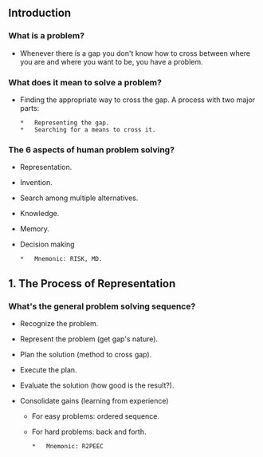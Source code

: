 ## Introduction

### What is a problem?

*	Whenever there is a gap you don't know how to cross between where you are and where you want to be, you have a problem.

### What does it mean to solve a problem?

*	Finding the appropriate way to cross the gap. A process with two major parts:

		*	Representing the gap.
		*	Searching for a means to cross it.

### The 6 aspects of human problem solving?

*	Representation.
*	Invention.
*	Search among multiple alternatives.
*	Knowledge.
*	Memory.
*	Decision making

		*	Mnemonic: RISK, MD.

## 1. The Process of Representation

### What's the general problem solving sequence?

*	Recognize the problem.
*	Represent the problem (get gap's nature).
*	Plan the solution (method to cross gap).
*	Execute the plan.
*	Evaluate the solution (how good is the result?).
*	Consolidate gains (learning from experience)

	*	For easy problems: ordered sequence.
	*	For hard problems: back and forth.

			*	Mnemonic: R2PEEC
